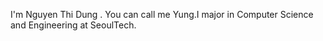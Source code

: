 I'm Nguyen Thi Dung . You can call me Yung.I major in Computer Science and Engineering at SeoulTech.